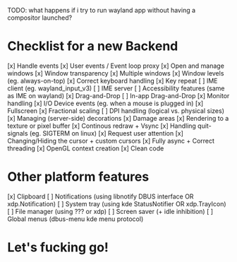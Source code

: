 
TODO: what happens if i try to run wayland app without having a compositor launched?

# Checklist for a new Backend
[x] Handle events
[x] User events / Event loop proxy
[x] Open and manage windows
[x] Window transparency
[x] Multiple windows
[x] Window levels (eg. always-on-top)
[x] Correct keyboard handling
[x] Key repeat
[ ] IME client (eg. wayland_input_v3)
[ ] IME server
[ ] Accessibility features (same as IME on wayland)
[x] Drag-and-Drop
[ ] In-app Drag-and-Drop
[x] Monitor handling
[x] I/O Device events (eg. when a mouse is plugged in)
[x] Fullscreen
[x] Fractional scaling
[ ] DPI handling (logical vs. physical sizes)
[x] Managing (server-side) decorations
[x] Damage areas
[x] Rendering to a texture or pixel buffer
[x] Continous redraw + Vsync
[x] Handling quit-signals (eg. SIGTERM on linux)
[x] Request user attention
[x] Changing/Hiding the cursor + custom cursors
[x] Fully async + Correct threading
[x] OpenGL context creation
[x] Clean code

# Other platform features
[x] Clipboard
[ ] Notifications (using libnotify DBUS interface OR xdp.Notification)
[ ] System tray (using kde StatusNotifier OR xdp.TrayIcon)
[ ] File manager (using ??? or xdp)
[ ] Screen saver (+ idle inhibition)
[ ] Global menus (dbus-menu kde menu protocol)

# Let's fucking go!
